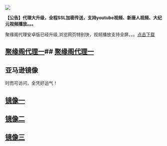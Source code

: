 ![](https://raw.githubusercontent.com/hao369/a/master/j.jpg)

**【公告】代理大升级，全程SSL加密传送，支持youtube视频、新唐人视频、大纪元视频播放。。。**

聚缘阁代理安卓版已经升级,浏览网页特别快，视频播放支持全屏。。。[点击下载](https://github.com/dtw9/9/raw/master/201861502.apk)


##  [聚缘阁代理一](https://x.co/ret43)##  [聚缘阁代理一](http://c7.gg/ahxju)





## 亚马逊镜像  

时而可访问，全凭好运气！

## [镜像一](https://s3.amazonaws.com/dtw/index.html)

## [镜像二](https://s3.ap-northeast-2.amazonaws.com/haojyg/index.html)

## [镜像三](https://s3-ap-southeast-1.amazonaws.com/jyg4/index.html)






